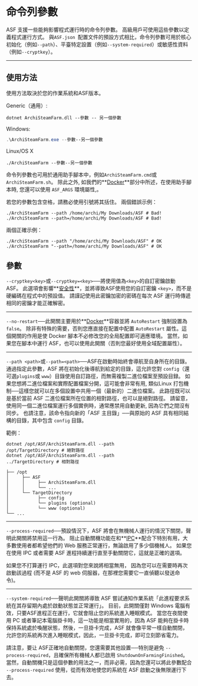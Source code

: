 # 命令列參數

ASF 支援一些能夠影響程式運行時的命令列參數。 高級用戶可使用這些參數以定義程式運行方式。 與`ASF.json `配置文件的預設方式相比，命令列參數可用於核心初始化（例如`--path`）、平臺特定設置（例如`--system-required`）或敏感性資料（例如`--cryptkey`）。

* * *

## 使用方法

使用方法取決於您的作業系統和ASF版本。

Generic（通用）:

```shell
dotnet ArchiSteamFarm.dll --參數 -- 另一個參數
```

Windows:

```powershell
.\ArchiSteamFarm.exe --參數--另一個參數
```

Linux/OS X

```shell
./ArchiSteamFarm --參數--另一個參數
```

命令列參數也可用於通用助手腳本中，例如`ArchiSteamFarm.cmd`或`ArchiSteamFarm.sh`。 除此之外, 如我們的**[Docker](https://github.com/JustArchiNET/ArchiSteamFarm/wiki/Docker#command-line-arguments)**&#8203;部分中所述，在使用助手腳本時, 您還可以使用 `ASF_ARGS` 環境屬性,。

若您的參數包含空格，請務必使用引號將其括住。 兩個錯誤示例：

```shell
./ArchiSteamFarm --path /home/archi/My Downloads/ASF # Bad!
./ArchiSteamFarm --path=/home/archi/My Downloads/ASF # Bad!
```

兩個正確示例：

```shell
./ArchiSteamFarm --path "/home/archi/My Downloads/ASF" # OK
./ArchiSteamFarm "--path=/home/archi/My Downloads/ASF" # OK
```

## 參數

`--cryptkey<key>`或`--cryptkey=<key>`──將使用值為`<key>`的自訂密鑰啟動 ASF。 此選項會影響**[安全性](https://github.com/JustArchiNET/ArchiSteamFarm/wiki/Security)**，並將導致ASF使用您的自訂密鑰 `<key>`，而不是硬編碼在程式中的預設值。 請謹記使用此密鑰加密的密碼在每次 ASF 運行時傳遞相同的密鑰才能正確解密。

* * *

`--no-restart`──此開關主要用於**[Docker](https://github.com/JustArchiNET/ArchiSteamFarm/wiki/Docker)**&#8203;容器並將 `AutoRestart` 強制設置為 `false`。 除非有特殊的需要，否則您應直接在配置中配置 `AutoRestart` 屬性。這個開關的作用是使 Docker 腳本不必修改您的全局配置即可適應環境。 當然，如果您在腳本中運行 ASF，也可以使用此開關（否則您最好使用全域配置屬性）。

* * *

`--path <path>`或`--path=<path>`──ASF在啟動時始終會導航至自身所在的目錄。 通過指定此參數，ASF 將在初始化後導航到給定的目錄，這允許您對 `config`（還可選`plugins`或 `www`）目錄使用自訂路徑，而無需複製二進位檔案至預設目録。 如果您想將二進位檔案和實際配置檔案分開，這可能會非常有用, 類似Linux 打包機制──這樣您就可以在多個設置中共用一個（最新的）二進位檔案。 此路徑既可以是基於當前 ASF 二進位檔案所在位置的相對路徑，也可以是絕對路徑。 請留意，使用同一個二進位檔案運行多個實例時，通常應禁用自動更新, 因為它們之間沒有同步。 也請注意，該命令指向新的「ASF 主目錄」──與原始的 ASF 具有相同結構的目錄，其中包含 `config` 目錄。

範例：

```shell
dotnet /opt/ASF/ArchiSteamFarm.dll --path
/opt/TargetDirectory # 絕對路徑
dotnet /opt/ASF/ArchiSteamFarm.dll --path
../TargetDirectory # 相對路徑
```

    ├── /opt
    │     ├── ASF
    │     │     ├── ArchiSteamFarm.dll
    │     │     └── ...
    │     └── TargetDirectory
    │           ├── config
    │           └── plugins (optional)
    │           └── www (optional)
    └── ...
    

* * *

`--process-required`──預設情況下，ASF 將會在無機械人運行的情況下關閉，聲明此開關將禁用這一行為。 阻止自動關機功能在和**[IPC](https://github.com/JustArchiNET/ArchiSteamFarm/wiki/IPC)**配合下特別有用，大多數使用者都希望他們的 Web 服務正常運行，無論啟用了多少個機械人。 如果您在使用 IPC 或者需要 ASF 進程持續運行直至手動關閉它，這就是正確的選項。

如果您不打算運行 IPC，此選項對您來說將相當無用， 因為您可以在需要時再次啟動該過程 (而不是 ASF 的 web 伺服器，在那裡您需要它一直偵聽以發送命令)。

* * *

`--system-required`──聲明此開關將導致 ASF 嘗試通知作業系統「此進程要求系統在其存留期內處於啟動狀態並正常運行」。 目前，此開關僅對 Windows 電腦有效，只要ASF進程正在運行，它就會阻止您的系統進入睡眠模式。 當您在夜間使用 PC 或者筆記本電腦掛卡時，這一功能是相當實用的，因為 ASF 能夠在掛卡時保持系統處於喚醒狀態，然後，一旦掛卡完成，ASF 就會像平常一樣自動關閉，允許您的系統再次進入睡眠模式，因此，一旦掛卡完成，即可立刻節省電力。

請注意，要让 ASF正確地自動關閉，您還需要其他設置──特別是避免 `--process-required`，且確保所有機械人都已啟用 `ShutdownOnFarmingFinished`。 當然，自動關機只是這個參數的用法之一，而非必需，因為您還可以將此參數配合 `--process-required` 使用，從而有效地使您的系統在 ASF 啟動之後無限運行下去。